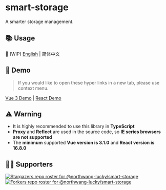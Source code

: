 # smart-storage

A smarter storage management.

## 📚 Usage

🚧 (WIP) [English](https://northwang-lucky.github.io/smart-storage/docs) | 简体中文

## 🚀 Demo

> If you would like to open these hyper links in a new tab, please use context menu.

[Vue 3 Demo](https://northwang-lucky.github.io/smart-storage/vue-demo) | [React Demo](https://northwang-lucky.github.io/smart-storage/react-demo)

## ⚠️ Warning

- It is highly recommended to use this library in **TypeScript**
- **Proxy** and **Reflect** are used in the source code, so **IE series browsers are not supported**
- The **minimum** supported **Vue version is 3.1.0** and **React version is 16.8.0**

## 👏🏻 Supporters

[![Stargazers repo roster for @northwang-lucky/smart-storage](https://reporoster.com/stars/northwang-lucky/smart-storage)](https://github.com/northwang-lucky/smart-storage/stargazers)
[![Forkers repo roster for @northwang-lucky/smart-storage](https://reporoster.com/forks/northwang-lucky/smart-storage)](https://github.com/northwang-lucky/smart-storage/network/members)
